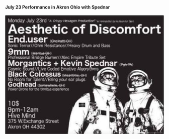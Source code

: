 #### July 23 Performance in Akron Ohio with Spednar

![july 23 flyer](/july23_performance/akron.png)
